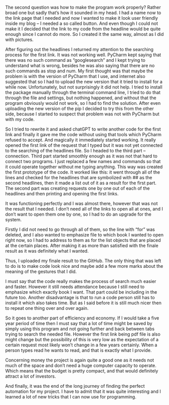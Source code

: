 The second question was how to make the program work properly? Rather broad one but sadly that’s how it sounded in my head. I had a name now to the link page that I needed and now I wanted to make it look user friendly inside my blog – I needed a so called button. And even though I could not make it I decided that the link to my code from the headline would be quite enough since I cannot do more. So I created it the same way, almost as I did with pictures.

After figuring out the headlines I returned my attention to the searching process for the first link. It was not working well. PyCharm kept saying that there was no such command as “googlesearch” and I kept trying to understand what is wrong, besides he was also saying that there are no such commands as stop and num. My first thought was that maybe the problem is with the version of PyCharm that I use, and internet also suggested that so I had to upload the new version that it tried to install for a while now. Unfortunately, but not surprisingly it did not help. I tried to install the package manually through the terminal command line, I tried to do that through the file and settings, but nothing happened, and without that the program obviously would not work, so I had to find the solution. After even uploading the new version of the pip I decided to try this from the other side, because I started to suspect that problem was not with PyCharm but with my code. 

So I tried to rewrite it and asked chatGPT to write another code for the first link and finally it gave me the code without using that tools which PyCharm refused to accept. And magically it immediately started working. It really opened the first link of the request that I typed but it was not yet connected to the searching of the headlines file. So I headed to the third part – connection.
Third part started smoothly enough as it was not that hard to connect two programs. I just replaced a few names and commands so that it could operate together without me typing anything. This way was created the first prototype of the code. It worked like this: it went through all of the lines and checked for the headlines that are symbolized with ## as the second headlines, then it made a list out of it as a result for the first part. The second part was creating requests one by one out of each of the headlines and then printing and opening the first links.

It was functioning perfectly and I was almost there, however that was not the result that I needed. I don’t need all of the links to open all at ones, and I don’t want to open them one by one, so I had to do an upgrade for the system.

Firstly I did not need to go through all of them, so the line with “for” was deleted, and I also wanted to emphasize file to which book I wanted  to open right now, so I had to address to them as for the list objects that are placed at the certain places. After making it as more than satisfied with the finale result as it was definitely what I wanted.

Thus, I uploaded my finale result to the GitHub. The only thing that was left to do is to make code look nice and maybe add a few more marks about the meaning of the gestures that I did. 

I must say that the code really makes the process of search much easier and faster. However it still needs attendance because I still need to emphasize which exactly book I want. That part could be including in the future too. Another disadvantage is that to run a code person still has to install it which also takes time. But as I said before it is still much nicer then to repeat one thing over and over again.

So it goes to another part of efficiency and economy. If I would take a five year period of time then I must say that a lot of time might be saved by simply using this program and not going further and back between tabs trying to search the needed file. However the first link being pdf file is also might change but the possibility of this is very low as the expectation of a certain request most likely won’t change in a few years certainly. When a person types read he wants to read, and that is exactly what I provide.

Concerning money the project is again quite a good one as it needs not much of the space and don’t need a huge computer capacity to operate. Which means that the budget is pretty compact, and that would definitely attract a lot of investors. 

And finally, it was the end of the long journey of finding the perfect automation for my project. I have to admit that it was quite interesting and I learned a lot of new tricks that I can now use for programming. 

